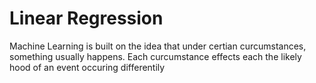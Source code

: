 # Linear Regression

Machine Learning is built on the idea that under certian curcumstances, something usually happens. Each curcumstance effects each the likely hood of an event occuring differentily